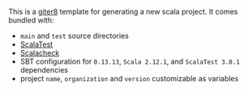 This is a [giter8](https://github.com/n8han/giter8) template for generating a new scala project. It comes bundled with:

* `main` and `test` source directories
* [ScalaTest](http://www.scalatest.org/)
* [Scalacheck](http://www.scalacheck.org/)
* SBT configuration for `0.13.13`, `Scala 2.12.1`, and `ScalaTest 3.0.1` dependencies
* project `name`, `organization` and `version` customizable as variables
